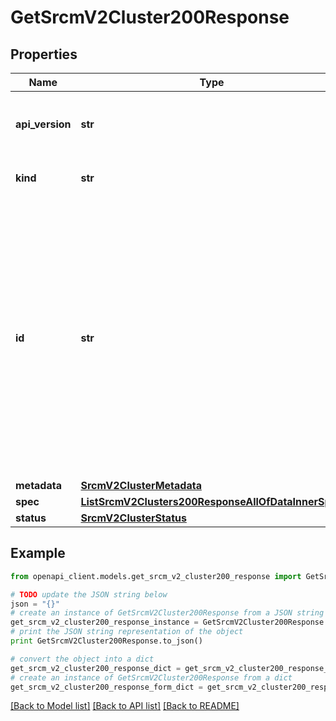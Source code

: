 # GetSrcmV2Cluster200Response


## Properties
Name | Type | Description | Notes
------------ | ------------- | ------------- | -------------
**api_version** | **str** | APIVersion defines the schema version of this representation of a resource. | [readonly] 
**kind** | **str** | Kind defines the object this REST resource represents. | [readonly] 
**id** | **str** | ID is the \&quot;natural identifier\&quot; for an object within its scope/namespace; it is normally unique across time but not space. That is, you can assume that the ID will not be reclaimed and reused after an object is deleted (\&quot;time\&quot;); however, it may collide with IDs for other object &#x60;kinds&#x60; or objects of the same &#x60;kind&#x60; within a different scope/namespace (\&quot;space\&quot;). | [readonly] 
**metadata** | [**SrcmV2ClusterMetadata**](SrcmV2ClusterMetadata.md) |  | [optional] 
**spec** | [**ListSrcmV2Clusters200ResponseAllOfDataInnerSpec**](ListSrcmV2Clusters200ResponseAllOfDataInnerSpec.md) |  | 
**status** | [**SrcmV2ClusterStatus**](SrcmV2ClusterStatus.md) |  | 

## Example

```python
from openapi_client.models.get_srcm_v2_cluster200_response import GetSrcmV2Cluster200Response

# TODO update the JSON string below
json = "{}"
# create an instance of GetSrcmV2Cluster200Response from a JSON string
get_srcm_v2_cluster200_response_instance = GetSrcmV2Cluster200Response.from_json(json)
# print the JSON string representation of the object
print GetSrcmV2Cluster200Response.to_json()

# convert the object into a dict
get_srcm_v2_cluster200_response_dict = get_srcm_v2_cluster200_response_instance.to_dict()
# create an instance of GetSrcmV2Cluster200Response from a dict
get_srcm_v2_cluster200_response_form_dict = get_srcm_v2_cluster200_response.from_dict(get_srcm_v2_cluster200_response_dict)
```
[[Back to Model list]](../ccloud/README.md#documentation-for-models) [[Back to API list]](../ccloud/README.md#documentation-for-api-endpoints) [[Back to README]](../ccloud/README.md)


